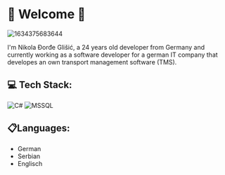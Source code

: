 
# 👋 Welcome 👋
![1634375683644](https://github.com/GlisicDeveloping/GlisicDeveloping/assets/111592801/95e5d5f1-5f1d-4d8e-8af0-ac5371f5fb11)

I'm Nikola Đorđe Glišić, a 24 years old developer from Germany and currently working as a software developer for a german IT company that developes an own transport management software (TMS).

## 💻 Tech Stack:
![C#](https://img.shields.io/badge/c%23-%23239120.svg?style=for-the-badge&logo=c-sharp&logoColor=white)
![MSSQL](https://img.shields.io/badge/Microsoft_SQL_Server-CC2927?style=for-the-badge&logo=microsoft-sql-server&logoColor=white)

## 📋Languages:

- German
- Serbian
- Englisch
